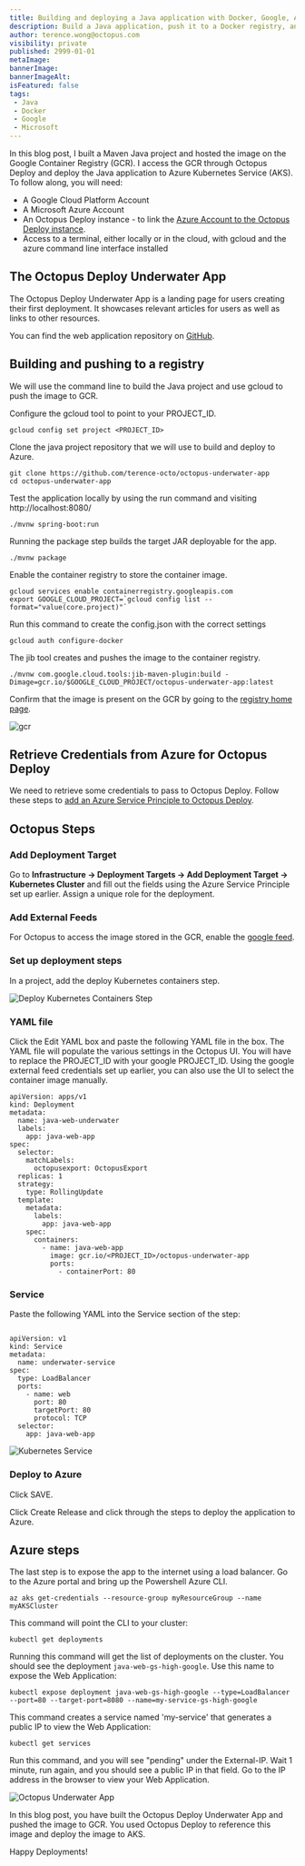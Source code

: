 ```yaml
---
title: Building and deploying a Java application with Docker, Google, Azure and Octopus Deploy
description: Build a Java application, push it to a Docker registry, and deploy to Azure with Octopus Deploy
author: terence.wong@octopus.com
visibility: private
published: 2999-01-01
metaImage: 
bannerImage: 
bannerImageAlt: 
isFeatured: false
tags:
 - Java
 - Docker
 - Google
 - Microsoft
---
```



In this blog post, I built a Maven Java project and hosted the image on the Google Container Registry (GCR). I access the GCR through Octopus Deploy and deploy the Java application to Azure Kubernetes Service (AKS). To follow along, you will need:

- A Google Cloud Platform Account
- A Microsoft Azure Account
- An Octopus Deploy instance - to link the [Azure Account to the Octopus Deploy instance](https://octopus.com/docs/infrastructure/accounts/azure#azure-service-principal).
- Access to a terminal, either locally or in the cloud, with gcloud and the azure command line interface installed

## The Octopus Deploy Underwater App

The Octopus Deploy Underwater App is a landing page for users creating their first deployment. It showcases relevant articles for users as well as links to other resources.

You can find the web application repository on [GitHub](https://github.com/terence-octo/octopus-underwater-app-java).

## Building and pushing to a registry

We will use the command line to build the Java project and use gcloud to push the image to GCR.

Configure the gcloud tool to point to your PROJECT_ID.

    gcloud config set project <PROJECT_ID>

Clone the java project repository that we will use to build and deploy to Azure.

    git clone https://github.com/terence-octo/octopus-underwater-app
    cd octopus-underwater-app

Test the application locally by using the run command and visiting http://localhost:8080/ 

    ./mvnw spring-boot:run
    
Running the package step builds the target JAR deployable for the app.

    ./mvnw package
    
Enable the container registry to store the container image.

    gcloud services enable containerregistry.googleapis.com
    export GOOGLE_CLOUD_PROJECT=`gcloud config list --format="value(core.project)"`
    
Run this command to create the config.json with the correct settings

    gcloud auth configure-docker
    
The jib tool creates and pushes the image to the container registry.

    ./mvnw com.google.cloud.tools:jib-maven-plugin:build -Dimage=gcr.io/$GOOGLE_CLOUD_PROJECT/octopus-underwater-app:latest
    
Confirm that the image is present on the GCR by going to the [registry home page](https://cloud.google.com/container-registry).

![gcr](gcr.png)

## Retrieve Credentials from Azure for Octopus Deploy

We need to retrieve some credentials to pass to Octopus Deploy. Follow these steps to [add an Azure Service Principle to Octopus Deploy](https://octopus.com/docs/infrastructure/accounts/azure).


## Octopus Steps

### Add Deployment Target

Go to **Infrastructure &rarr; Deployment Targets &rarr; Add Deployment Target &rarr; Kubernetes Cluster** and fill out the fields using the Azure Service Principle set up earlier. Assign a unique role for the deployment. 

### Add External Feeds

For Octopus to access the image stored in the GCR, enable the [google feed](https://octopus.com/docs/packaging-applications/package-repositories/guides/google-container-registry).

### Set up deployment steps

In a project, add the deploy Kubernetes containers step.

![Deploy Kubernetes Containers Step](deploy-kubernetes-containers-step.png "Deploy Success")

### YAML file

Click the Edit YAML box and paste the following YAML file in the box. The YAML file will populate the various settings in the Octopus UI. You will have to replace the PROJECT_ID with your google PROJECT_ID. Using the google external feed credentials set up earlier, you can also use the UI to select the container image manually.

```
apiVersion: apps/v1
kind: Deployment
metadata:
  name: java-web-underwater
  labels:
    app: java-web-app
spec:
  selector:
    matchLabels:
      octopusexport: OctopusExport
  replicas: 1
  strategy:
    type: RollingUpdate
  template:
    metadata:
      labels:
        app: java-web-app
    spec:
      containers:
        - name: java-web-app
          image: gcr.io/<PROJECT_ID>/octopus-underwater-app
          ports:
            - containerPort: 80
```

### Service

Paste the following YAML into the Service section of the step:

```

apiVersion: v1
kind: Service
metadata:
  name: underwater-service
spec:
  type: LoadBalancer
  ports:
    - name: web
      port: 80
      targetPort: 80
      protocol: TCP
  selector:
    app: java-web-app

```

![Kubernetes Service](octopus-service.png "Kubernetes Service")


### Deploy to Azure

Click SAVE.

Click Create Release and click through the steps to deploy the application to Azure.

## Azure steps
    
The last step is to expose the app to the internet using a load balancer. Go to the Azure portal and bring up the Powershell Azure CLI.

    az aks get-credentials --resource-group myResourceGroup --name myAKSCluster

This command will point the CLI to your cluster:

    kubectl get deployments

Running this command will get the list of deployments on the cluster. You should see the deployment `java-web-gs-high-google`. Use this name to expose the Web Application:

    kubectl expose deployment java-web-gs-high-google --type=LoadBalancer --port=80 --target-port=8080 --name=my-service-gs-high-google
    
This command creates a service named 'my-service' that generates a public IP to view the Web Application:

    kubectl get services
        
Run this command, and you will see "pending" under the External-IP. Wait 1 minute, run again, and you should see a public IP in that field. Go to the IP address in the browser to view your Web Application.

![Octopus Underwater App](octopus-underwater-app.png)

In this blog post, you have built the  Octopus Deploy Underwater App and pushed the image to GCR. You used Octopus Deploy to reference this image and deploy the image to AKS.

Happy Deployments!



